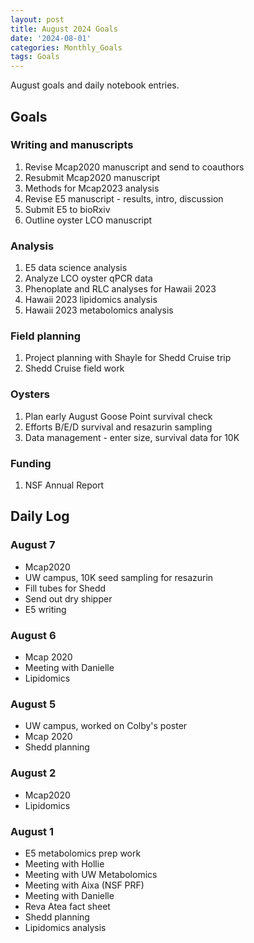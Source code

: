 ```yaml
---
layout: post
title: August 2024 Goals
date: '2024-08-01'
categories: Monthly_Goals
tags: Goals
---
```


August goals and daily notebook entries. 

## Goals  

### Writing and manuscripts 
              
1. Revise Mcap2020 manuscript and send to coauthors
2. Resubmit Mcap2020 manuscript
3. Methods for Mcap2023 analysis
4. Revise E5 manuscript - results, intro, discussion
5. Submit E5 to bioRxiv
6. Outline oyster LCO manuscript 

### Analysis

1. E5 data science analysis 
2. Analyze LCO oyster qPCR data
3. Phenoplate and RLC analyses for Hawaii 2023
4. Hawaii 2023 lipidomics analysis
5. Hawaii 2023 metabolomics analysis 

### Field planning 

1. Project planning with Shayle for Shedd Cruise trip 
2. Shedd Cruise field work

### Oysters 
 
1. Plan early August Goose Point survival check 
2. Efforts B/E/D survival and resazurin sampling 
3. Data management - enter size, survival data for 10K

### Funding 

1. NSF Annual Report

## **Daily Log**   

### August 7

- Mcap2020
- UW campus, 10K seed sampling for resazurin 
- Fill tubes for Shedd
- Send out dry shipper
- E5 writing 

### August 6

- Mcap 2020
- Meeting with Danielle
- Lipidomics

### August 5

- UW campus, worked on Colby's poster
- Mcap 2020
- Shedd planning 

### August 2

- Mcap2020
- Lipidomics

### August 1

- E5 metabolomics prep work 
- Meeting with Hollie
- Meeting with UW Metabolomics
- Meeting with Aixa (NSF PRF)
- Meeting with Danielle
- Reva Atea fact sheet 
- Shedd planning 
- Lipidomics analysis 